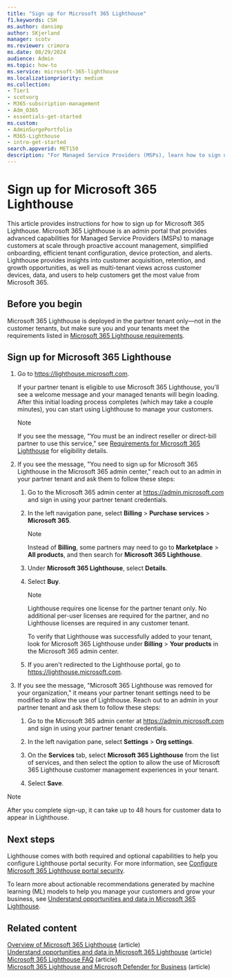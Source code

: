 ```yaml
---
title: "Sign up for Microsoft 365 Lighthouse"
f1.keywords: CSH
ms.author: dansimp
author: SKjerland
manager: scotv
ms.reviewer: crimora
ms.date: 08/29/2024
audience: Admin
ms.topic: how-to
ms.service: microsoft-365-lighthouse
ms.localizationpriority: medium
ms.collection:
- Tier1
- scotvorg
- M365-subscription-management
- Adm_O365
- essentials-get-started
ms.custom:
- AdminSurgePortfolio
- M365-Lighthouse   
- intro-get-started                      
search.appverid: MET150
description: "For Managed Service Providers (MSPs), learn how to sign up for Microsoft 365 Lighthouse."
---
```


# Sign up for Microsoft 365 Lighthouse

This article provides instructions for how to sign up for Microsoft 365 Lighthouse. Microsoft 365 Lighthouse is an admin portal that provides advanced capabilities for Managed Service Providers (MSPs) to manage customers at scale through proactive account management, simplified onboarding, efficient tenant configuration, device protection, and alerts. Lighthouse provides insights into customer acquisition, retention, and growth opportunities, as well as multi-tenant views across customer devices, data, and users to help customers get the most value from Microsoft 365. 

## Before you begin

Microsoft 365 Lighthouse is deployed in the partner tenant only&mdash;not in the customer tenants, but make sure you and your tenants meet the requirements listed in [Microsoft 365 Lighthouse requirements](m365-lighthouse-requirements.md).

## Sign up for Microsoft 365 Lighthouse

1. Go to <a href="https://go.microsoft.com/fwlink/p/?linkid=2168110" target="_blank">https://lighthouse.microsoft.com</a>.

    If your partner tenant is eligible to use Microsoft 365 Lighthouse, you'll see a welcome message and your managed tenants will begin loading. After this initial loading process completes (which may take a couple minutes), you can start using Lighthouse to manage your customers.

    > [!NOTE]
    > If you see the message, "You must be an indirect reseller or direct-bill partner to use this service," see [Requirements for Microsoft 365 Lighthouse](m365-lighthouse-requirements.md) for eligibility details.

2. If you see the message, "You need to sign up for Microsoft 365 Lighthouse in the Microsoft 365 admin center," reach out to an admin in your partner tenant and ask them to follow these steps:     

    1. Go to the Microsoft 365 admin center at <a href="https://go.microsoft.com/fwlink/p/?linkid=2024339" target="_blank">https://admin.microsoft.com</a> and sign in using your partner tenant credentials. 

    2. In the left navigation pane, select **Billing** > **Purchase services** > **Microsoft 365**.
 
        > [!NOTE]
        > Instead of **Billing**, some partners may need to go to **Marketplace** > **All products**, and then search for **Microsoft 365 Lighthouse**. 
   
    3. Under **Microsoft 365 Lighthouse**, select **Details**. 

    4. Select **Buy**.

        > [!NOTE]
        > Lighthouse requires one license for the partner tenant only. No additional per-user licenses are required for the partner, and no Lighthouse licenses are required in any customer tenant. 

        To verify that Lighthouse was successfully added to your tenant, look for Microsoft 365 Lighthouse under **Billing** > **Your products** in the Microsoft 365 admin center.

    5. If you aren't redirected to the Lighthouse portal, go to <a href="https://go.microsoft.com/fwlink/p/?linkid=2168110" target="_blank">https://lighthouse.microsoft.com</a>.

3. If you see the message, "Microsoft 365 Lighthouse was removed for your organization," it means your partner tenant settings need to be modified to allow the use of Lighthouse. Reach out to an admin in your partner tenant and ask them to follow these steps:

    1. Go to the Microsoft 365 admin center at <a href="https://go.microsoft.com/fwlink/p/?linkid=2024339" target="_blank">https://admin.microsoft.com</a> and sign in using your partner tenant credentials.
    
    2. In the left navigation pane, select **Settings** > **Org settings**.

    3. On the **Services** tab, select **Microsoft 365 Lighthouse** from the list of services, and then select the option to allow the use of Microsoft 365 Lighthouse customer management experiences in your tenant.

    4. Select **Save**.

> [!NOTE]
> After you complete sign-up, it can take up to 48 hours for customer data to appear in Lighthouse. 

## Next steps

Lighthouse comes with both required and optional capabilities to help you configure Lighthouse portal security. For more information, see [Configure Microsoft 365 Lighthouse portal security](m365-lighthouse-configure-portal-security.md).

To learn more about actionable recommendations generated by machine learning (ML) models to help you manage your customers and grow your business, see [Understand opportunities and data in Microsoft 365 Lighthouse](m365-lighthouse-understanding-opportunities-and-data.md).  

## Related content

[Overview of Microsoft 365 Lighthouse](m365-lighthouse-overview.md) (article)\
[Understand opportunities and data in Microsoft 365 Lighthouse](m365-lighthouse-understanding-opportunities-and-data.md) (article)\
[Microsoft 365 Lighthouse FAQ](m365-lighthouse-faq.yml) (article)\
[Microsoft 365 Lighthouse and Microsoft Defender for Business](../security/defender-business/mdb-lighthouse-integration.md) (article)
